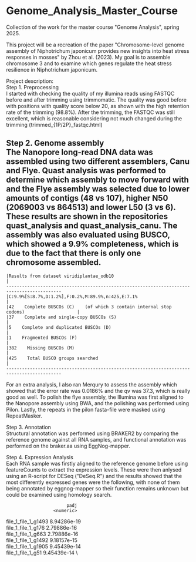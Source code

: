 # Genome_Analysis_Master_Course
Collection of the work for the master course "Genome Analysis", spring 2025. 

This project will be a recreation of the paper "Chromosome-level genome assembly of Niphotrichum japonicum provides new insights into heat stress responses in mosses" by Zhou et al. (2023). My goal is to assemble chromosome 3 and to examine which genes regulate the heat stress resilience in Niphotrichum japonicum. 

Project description: \
Step 1. Preprocessing \
I started with checking the quality of my illumina reads using FASTQC before and after trimming using trimmomatic. The quality was good before with positions with quality score below 20, as shown with the high retention rate of the trimming (98.8%). After the trimming, the FASTQC was still excellent, which is reasonable considering not much changed during the trimming (trimmed_{1P/2P}_fastqc.html)

Step 2. Genome assembly \
The Nanopore long-read DNA data was assembled using two different assemblers, Canu and Flye. Quast analysis was performed to determine which assembly to move forward with and the Flye assembly was selected due to lower amounts of contigs (48 vs 107), higher N50 (2069003 vs 864513) and lower L50 (3 vs 6). These results are shown in the repositories quast_analysis and quast_analysis_canu. 
The assembly was also evaluated using BUSCO, which showed a 9.9% completeness, which is due to the fact that there is only one chromosome assembled. 
  -------------------------------------------------------------------------------------------
    |Results from dataset viridiplantae_odb10                                                  |
    -------------------------------------------------------------------------------------------
    |C:9.9%[S:8.7%,D:1.2%],F:0.2%,M:89.9%,n:425,E:7.1%                                         |
    |42    Complete BUSCOs (C)    (of which 3 contain internal stop codons)                    |
    |37    Complete and single-copy BUSCOs (S)                                                 |
    |5    Complete and duplicated BUSCOs (D)                                                   |
    |1    Fragmented BUSCOs (F)                                                                |
    |382    Missing BUSCOs (M)                                                                 |
    |425    Total BUSCO groups searched                                                        |
    -------------------------------------------------------------------------------------------

For an extra analysis, I also ran Merqury to assess the assembly which showed that the error rate was 0.0186% and the qv was	37.3, which is really good as well. 
To polish the flye assembly, the Illumina was first aligned to the Nanopore assembly using BWA, and the polishing was performed using Pilon. Lastly, the repeats in the pilon fasta-file were masked using RepeatMasker. 

Step 3. Annotation \
Structural annotation was performed using BRAKER2 by comparing the reference genome against all RNA samples, and functional annotation was performed on the braker.aa using EggNog-mapper. 

Step 4. Expression Analysis \
Each RNA sample was firstly aligned to the reference genome before using featureCounts to extract the expression levels. These were then anlysed using an R-script for DESeq ("DeSeq.R") and the results showed that the most differently expressed genes were the following, with none of them being annotated by eggnog-mapper so their function remains unknown but could be examined using homology search. 

                           padj
                      <numeric>
file_1_file_1_g1493 8.94286e-19 \
file_1_file_1_g176  2.79886e-16 \
file_1_file_1_g663  2.79886e-16 \
file_1_file_1_g1492 9.18157e-15 \
file_1_file_1_g1905 9.45439e-14 \
file_1_file_1_g51   9.45439e-14 \


